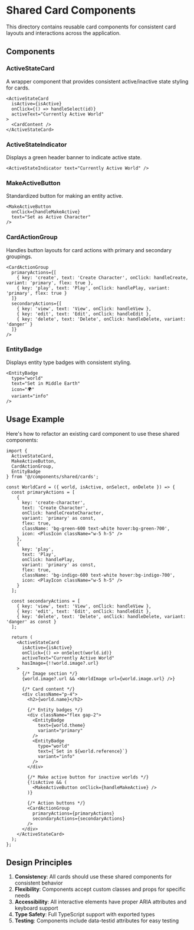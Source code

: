 # Shared Card Components

This directory contains reusable card components for consistent card layouts and interactions across the application.

## Components

### ActiveStateCard
A wrapper component that provides consistent active/inactive state styling for cards.

```tsx
<ActiveStateCard 
  isActive={isActive}
  onClick={() => handleSelect(id)}
  activeText="Currently Active World"
>
  <CardContent />
</ActiveStateCard>
```

### ActiveStateIndicator
Displays a green header banner to indicate active state.

```tsx
<ActiveStateIndicator text="Currently Active World" />
```

### MakeActiveButton
Standardized button for making an entity active.

```tsx
<MakeActiveButton 
  onClick={handleMakeActive}
  text="Set as Active Character"
/>
```

### CardActionGroup
Handles button layouts for card actions with primary and secondary groupings.

```tsx
<CardActionGroup
  primaryActions={[
    { key: 'create', text: 'Create Character', onClick: handleCreate, variant: 'primary', flex: true },
    { key: 'play', text: 'Play', onClick: handlePlay, variant: 'primary', flex: true }
  ]}
  secondaryActions={[
    { key: 'view', text: 'View', onClick: handleView },
    { key: 'edit', text: 'Edit', onClick: handleEdit },
    { key: 'delete', text: 'Delete', onClick: handleDelete, variant: 'danger' }
  ]}
/>
```

### EntityBadge
Displays entity type badges with consistent styling.

```tsx
<EntityBadge 
  type="world" 
  text="Set in Middle Earth" 
  icon="🌍"
  variant="info"
/>
```

## Usage Example

Here's how to refactor an existing card component to use these shared components:

```tsx
import { 
  ActiveStateCard, 
  MakeActiveButton, 
  CardActionGroup, 
  EntityBadge 
} from '@/components/shared/cards';

const WorldCard = ({ world, isActive, onSelect, onDelete }) => {
  const primaryActions = [
    {
      key: 'create-character',
      text: 'Create Character',
      onClick: handleCreateCharacter,
      variant: 'primary' as const,
      flex: true,
      className: 'bg-green-600 text-white hover:bg-green-700',
      icon: <PlusIcon className="w-5 h-5" />
    },
    {
      key: 'play',
      text: 'Play',
      onClick: handlePlay,
      variant: 'primary' as const,
      flex: true,
      className: 'bg-indigo-600 text-white hover:bg-indigo-700',
      icon: <PlayIcon className="w-5 h-5" />
    }
  ];

  const secondaryActions = [
    { key: 'view', text: 'View', onClick: handleView },
    { key: 'edit', text: 'Edit', onClick: handleEdit },
    { key: 'delete', text: 'Delete', onClick: handleDelete, variant: 'danger' as const }
  ];

  return (
    <ActiveStateCard
      isActive={isActive}
      onClick={() => onSelect(world.id)}
      activeText="Currently Active World"
      hasImage={!!world.image?.url}
    >
      {/* Image section */}
      {world.image?.url && <WorldImage url={world.image.url} />}
      
      {/* Card content */}
      <div className="p-4">
        <h2>{world.name}</h2>
        
        {/* Entity badges */}
        <div className="flex gap-2">
          <EntityBadge 
            text={world.theme} 
            variant="primary" 
          />
          <EntityBadge 
            type="world"
            text={`Set in ${world.reference}`}
            variant="info"
          />
        </div>
        
        {/* Make active button for inactive worlds */}
        {!isActive && (
          <MakeActiveButton onClick={handleMakeActive} />
        )}
        
        {/* Action buttons */}
        <CardActionGroup
          primaryActions={primaryActions}
          secondaryActions={secondaryActions}
        />
      </div>
    </ActiveStateCard>
  );
};
```

## Design Principles

1. **Consistency**: All cards should use these shared components for consistent behavior
2. **Flexibility**: Components accept custom classes and props for specific needs
3. **Accessibility**: All interactive elements have proper ARIA attributes and keyboard support
4. **Type Safety**: Full TypeScript support with exported types
5. **Testing**: Components include data-testid attributes for easy testing